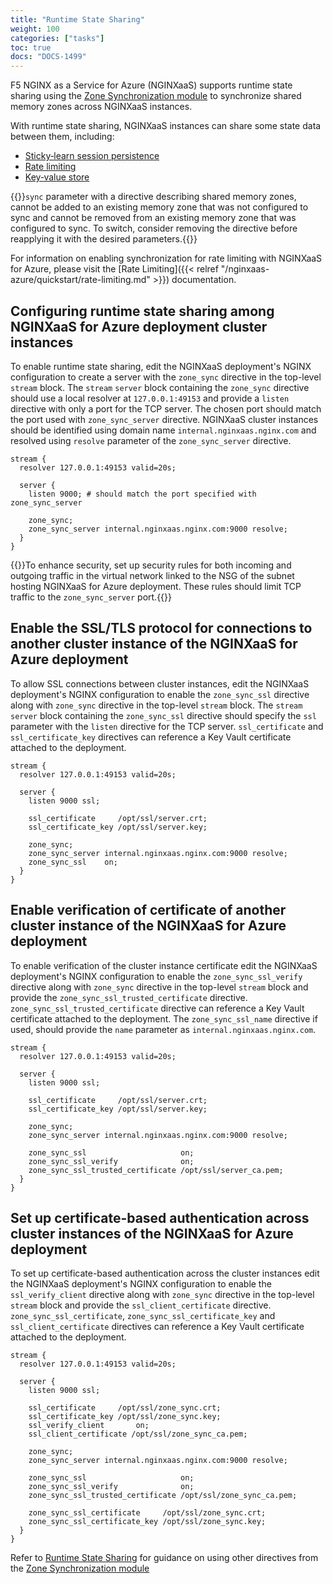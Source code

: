 ```yaml
---
title: "Runtime State Sharing"
weight: 100
categories: ["tasks"]
toc: true
docs: "DOCS-1499"
---
```


F5 NGINX as a Service for Azure (NGINXaaS) supports runtime state sharing using the [Zone Synchronization module](https://nginx.org/en/docs/stream/ngx_stream_zone_sync_module.html) to synchronize shared memory zones across NGINXaaS instances.

With runtime state sharing, NGINXaaS instances can share some state data between them, including:

- [Sticky‑learn session persistence](https://nginx.org/en/docs/http/ngx_http_upstream_module.html#sticky_learn)
- [Rate limiting](https://nginx.org/en/docs/http/ngx_http_limit_req_module.html#limit_req_zone)
- [Key‑value store](https://nginx.org/en/docs/http/ngx_http_keyval_module.html#keyval_zone)

{{<note>}}`sync` parameter with a directive describing shared memory zones, cannot be added to an existing memory zone that was not configured to sync and cannot be removed from an existing memory zone that was configured to sync. To switch, consider removing the directive before reapplying it with the desired parameters.{{</note>}}

For information on enabling synchronization for rate limiting with NGINXaaS for Azure, please visit the [Rate Limiting]({{< relref "/nginxaas-azure/quickstart/rate-limiting.md" >}}) documentation.

## Configuring runtime state sharing among NGINXaaS for Azure deployment cluster instances

To enable runtime state sharing, edit the NGINXaaS deployment's NGINX configuration to create a server with the `zone_sync` directive in the top-level `stream` block. The `stream` `server` block containing the `zone_sync` directive should use a local resolver at `127.0.0.1:49153` and provide a `listen` directive with only a port for the TCP server. The chosen port should match the port used with `zone_sync_server` directive. NGINXaaS cluster instances should be identified using domain name `internal.nginxaas.nginx.com` and resolved using `resolve` parameter of the `zone_sync_server` directive.

```nginx
stream {
  resolver 127.0.0.1:49153 valid=20s;

  server {
    listen 9000; # should match the port specified with zone_sync_server

    zone_sync;
    zone_sync_server internal.nginxaas.nginx.com:9000 resolve;
  }
}
```

{{<note>}}To enhance security, set up security rules for both incoming and outgoing traffic in the virtual network linked to the NSG of the subnet hosting NGINXaaS for Azure deployment. These rules should limit TCP traffic to the `zone_sync_server` port.{{</note>}}

## Enable the SSL/TLS protocol for connections to another cluster instance of the NGINXaaS for Azure deployment

 To allow SSL connections between cluster instances, edit the NGINXaaS deployment's NGINX configuration to enable the  `zone_sync_ssl` directive along with `zone_sync` directive in the top-level `stream` block.  The `stream` `server` block containing the `zone_sync_ssl` directive should specify the `ssl` parameter with the `listen` directive for the TCP server. `ssl_certificate` and `ssl_certificate_key` directives can reference a Key Vault certificate attached to the deployment.

```nginx
stream {
  resolver 127.0.0.1:49153 valid=20s;

  server {
    listen 9000 ssl;

    ssl_certificate     /opt/ssl/server.crt;
    ssl_certificate_key /opt/ssl/server.key;

    zone_sync;
    zone_sync_server internal.nginxaas.nginx.com:9000 resolve;
    zone_sync_ssl    on;
  }
}
```

## Enable verification of certificate of another cluster instance of the NGINXaaS for Azure deployment

To enable verification of the cluster instance certificate edit the NGINXaaS deployment's NGINX configuration to enable the `zone_sync_ssl_verify` directive along with `zone_sync` directive in the top-level `stream` block and provide the `zone_sync_ssl_trusted_certificate` directive. `zone_sync_ssl_trusted_certificate` directive can reference a Key Vault certificate attached to the deployment. The `zone_sync_ssl_name` directive if used, should provide the `name` parameter as `internal.nginxaas.nginx.com`.

```nginx
stream {
  resolver 127.0.0.1:49153 valid=20s;

  server {
    listen 9000 ssl;

    ssl_certificate     /opt/ssl/server.crt;
    ssl_certificate_key /opt/ssl/server.key;

    zone_sync;
    zone_sync_server internal.nginxaas.nginx.com:9000 resolve;

    zone_sync_ssl                     on;
    zone_sync_ssl_verify              on;
    zone_sync_ssl_trusted_certificate /opt/ssl/server_ca.pem;
  }
}
```

## Set up certificate-based authentication across cluster instances of the NGINXaaS for Azure deployment

To set up certificate-based authentication across the cluster instances edit the NGINXaaS deployment's NGINX configuration to enable the `ssl_verify_client` directive along with `zone_sync` directive in the top-level `stream` block and provide the `ssl_client_certificate` directive. `zone_sync_ssl_certificate`, `zone_sync_ssl_certificate_key` and `ssl_client_certificate` directives can reference a Key Vault certificate attached to the deployment.

```nginx
stream {
  resolver 127.0.0.1:49153 valid=20s;

  server {
    listen 9000 ssl;

    ssl_certificate     /opt/ssl/zone_sync.crt;
    ssl_certificate_key /opt/ssl/zone_sync.key;
    ssl_verify_client       on;
    ssl_client_certificate /opt/ssl/zone_sync_ca.pem;

    zone_sync;
    zone_sync_server internal.nginxaas.nginx.com:9000 resolve;

    zone_sync_ssl                     on;
    zone_sync_ssl_verify              on;
    zone_sync_ssl_trusted_certificate /opt/ssl/zone_sync_ca.pem;

    zone_sync_ssl_certificate     /opt/ssl/zone_sync.crt;
    zone_sync_ssl_certificate_key /opt/ssl/zone_sync.key;
  }
}
```

Refer to [Runtime State Sharing](https://docs.nginx.com/nginx/admin-guide/high-availability/zone_sync/) for guidance on using other directives from the [Zone Synchronization module](https://nginx.org/en/docs/stream/ngx_stream_zone_sync_module.html)
